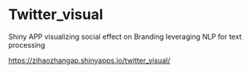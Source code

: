 # Twitter_visual

Shiny APP visualizing social effect on Branding leveraging NLP for text processing

https://zihaozhangap.shinyapps.io/twitter_visual/
